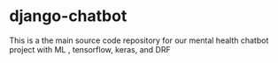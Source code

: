 # django-chatbot
This is a the main source code repository for our mental health chatbot project  with ML , tensorflow, keras, and DRF


